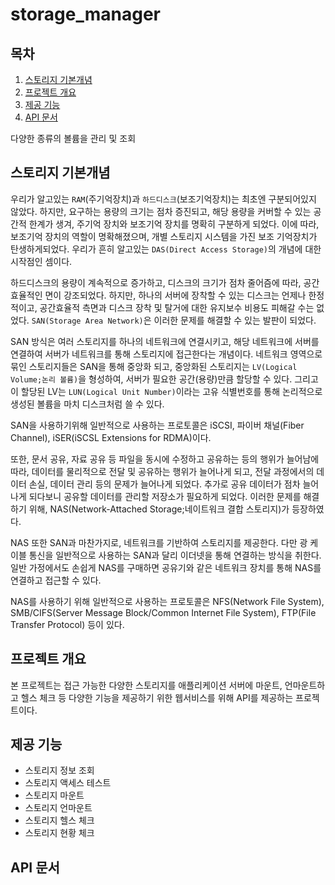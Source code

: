 # storage_manager

## 목차
1. [스토리지 기본개념](#스토리지-기본개념)
2. [프로젝트 개요](#프로젝트-개요)
3. [제공 기능](#제공-기능)
4. [API 문서](#API-문서)


다양한 종류의 볼륨을 관리 및 조회


## 스토리지 기본개념
우리가 알고있는 `RAM`(주기억장치)과 `하드디스크`(보조기억장치)는 최초엔 구분되어있지 않았다.
하지만, 요구하는 용량의 크기는 점차 증진되고, 해당 용량을 커버할 수 있는 공간적 한계가 생겨,
주기억 장치와 보조기억 장치를 명확히 구분하게 되었다. 이에 따라, 보조기억 장치의 역할이 명확해졌으며,
개별 스토리지 시스템을 가진 보조 기억장치가 탄생하게되었다. 우리가 흔히 알고있는 `DAS(Direct Access Storage)`의
개념에 대한 시작점인 셈이다.

하드디스크의 용량이 계속적으로 증가하고, 디스크의 크기가 점차 줄어즘에 따라, 공간 효율적인 면이 강조되었다.
하지만, 하나의 서버에 장착할 수 있는 디스크는 언제나 한정적이고, 공간효율적 측면과 디스크 장착 및 탈거에 대한 유지보수 비용도 피해갈 수는 없었다.
`SAN(Storage Area Network)`은 이러한 문제를 해결할 수 있는 발판이 되었다.

SAN 방식은 여러 스토리지를 하나의 네트워크에 연결시키고, 해당 네트워크에 서버를 연결하여 서버가 네트워크를 통해 스토리지에 접근한다는 개념이다.
네트워크 영역으로 묶인 스토리지들은 SAN을 통해 중앙화 되고, 중앙화된 스토리지는 `LV(Logical Volume;논리 볼륨)`을 형성하여, 서버가 필요한 공간(용량)만큼
할당할 수 있다. 그리고 이 할당된 LV는 `LUN(Logical Unit Number)`이라는 고유 식별번호를 통해 논리적으로 생성된 볼륨을 마치 디스크처럼 쓸 수 있다.

SAN을 사용하기위해 일반적으로 사용하는 프로토콜은 iSCSI, 파이버 채널(Fiber Channel), iSER(iSCSL Extensions for RDMA)이다.

또한, 문서 공유, 자료 공유 등 파일을 동시에 수정하고 공유하는 등의 행위가 늘어남에 따라, 데이터를 물리적으로 전달 및 공유하는 행위가 늘어나게 되고, 전달
과정에서의 데이터 손실, 데이터 관리 등의 문제가 늘어나게 되었다. 추가로 공유 데이터가 점차 늘어나게 되다보니 공유할 데이터를 관리할 저장소가 필요하게 되었다.
이러한 문제를 해결하기 위해, NAS(Network-Attached Storage;네이트워크 결합 스토리지)가 등장하였다.

NAS 또한 SAN과 마찬가지로, 네트워크를 기반하여 스토리지를 제공한다. 다만 광 케이블 통신을 일반적으로 사용하는 SAN과 달리 이더넷을 통해 연결하는 방식을 취한다.
일반 가정에서도 손쉽게 NAS를 구매하면 공유기와 같은 네트워크 장치를 통해 NAS를 연결하고 접근할 수 있다.

NAS를 사용하기 위해 일반적으로 사용하는 프로토콜은 NFS(Network File System), SMB/CIFS(Server Message Block/Common Internet File System), FTP(File Transfer Protocol) 등이 있다.

## 프로젝트 개요
본 프로젝트는 접근 가능한 다양한 스토리지를 애플리케이션 서버에 마운트, 언마운트하고 헬스 체크 등 다양한 기능을 제공하기 위한 웹서비스를 위해 API를 제공하는 프로젝트이다.


## 제공 기능
- 스토리지 정보 조회
- 스토리지 액세스 테스트
- 스토리지 마운트
- 스토리지 언마운트
- 스토리지 헬스 체크
- 스토리지 현황 체크



## API 문서
